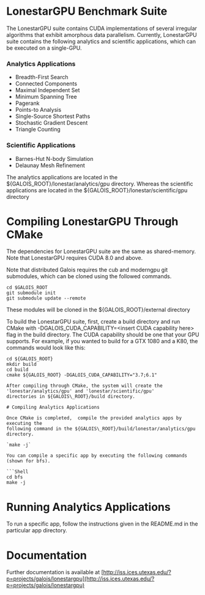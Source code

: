 # LonestarGPU Benchmark Suite

The LonestarGPU suite contains CUDA implementations of several
irregular algorithms that exhibit amorphous data parallelism. Currently, LonestarGPU suite contains the following analytics and scientific applications, which can be executed on a single-GPU.

### Analytics Applications
* Breadth-First Search 
* Connected Components
* Maximal Independent Set
* Minimum Spanning Tree
* Pagerank
* Points-to Analysis
* Single-Source Shortest Paths
* Stochastic Gradient Descent
* Triangle Counting

### Scientific Applications
* Barnes-Hut N-body Simulation
* Delaunay Mesh Refinement

The analytics applications are located in the ${GALOIS\_ROOT}/lonestar/analytics/gpu directory. Whereas the scientific applications are located in the ${GALOIS\_ROOT}/lonestar/scientific/gpu directory

# Compiling LonestarGPU Through CMake 

The dependencies for LonestarGPU suite are the same as shared-memory. Note that  LonestarGPU requires CUDA 8.0 and above.

Note that distributed Galois requires the cub and moderngpu git submodules, which can be cloned using the followed commands.

```Shell
cd $GALOIS_ROOT
git submodule init
git submodule update --remote
```
These modules will be cloned in the ${GALOIS\_ROOT}/external directory

To build the LonestarGPU suite, first, create a build directory and run CMake with -DGALOIS\_CUDA\_CAPABILITY=\<insert CUDA capability here\> flag in the build directory. The CUDA capability should be one that your GPU supports. For example, if you wanted to build for a GTX 1080 and a K80, the commands would look like this:

```Shell
cd ${GALOIS_ROOT}
mkdir build
cd build
cmake ${GALOIS_ROOT} -DGALOIS_CUDA_CAPABILITY="3.7;6.1"

After compiling through CMake, the system will create the 'lonestar/analytics/gpu' and 'lonestar/scientific/gpu' 
directories in ${GALOIS\_ROOT}/build directory. 

# Compiling Analytics Applications

Once CMake is completed,  compile the provided analytics apps by executing the 
following command in the ${GALOIS\_ROOT}/build/lonestar/analytics/gpu directory.

`make -j`

You can compile a specific app by executing the following commands (shown for bfs).

```Shell
cd bfs
make -j
```

# Running Analytics Applications

To run a specific app, follow the instructions given in the README.md in the particular app directory. 

# Documentation

Further documentation is available at
[http://iss.ices.utexas.edu/?p=projects/galois/lonestargpu](http://iss.ices.utexas.edu/?p=projects/galois/lonestargpu)




